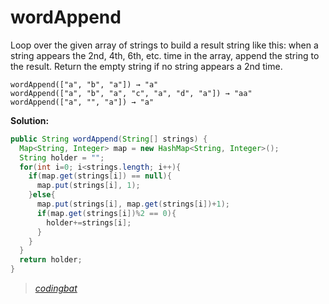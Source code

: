 # wordAppend

Loop over the given array of strings to build a result string like this: when a string appears the 2nd, 4th, 6th, etc. time in the array, append the string to the result. Return the empty string if no string appears a 2nd time.

```
wordAppend(["a", "b", "a"]) → "a"
wordAppend(["a", "b", "a", "c", "a", "d", "a"]) → "aa"
wordAppend(["a", "", "a"]) → "a"
```

**Solution:**

```java
public String wordAppend(String[] strings) {
  Map<String, Integer> map = new HashMap<String, Integer>();
  String holder = "";
  for(int i=0; i<strings.length; i++){
    if(map.get(strings[i]) == null){
      map.put(strings[i], 1);
    }else{
      map.put(strings[i], map.get(strings[i])+1);
      if(map.get(strings[i])%2 == 0){
        holder+=strings[i];
      }
    }
  }
  return holder;
}
```

> _[codingbat](https://codingbat.com/prob/p103593)_